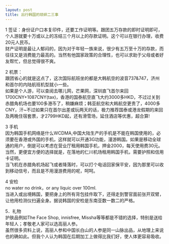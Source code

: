 ```yaml
---
layout: post
title: 出行韩国的琐碎二三事
---
```


<p>1 签证：身份证户口本复印件，还要工作证明等。跟团五万存款的即时证明即可，个人游就要十万或以上的冻结三个月以上的存款证明。这个可以在银行办理，收费20元人民币。<br />
财产证明是最让人郁闷的，因为对于年轻一族来说，很少有五万至十万的存款，而往往又是消费能力最高的。当然有他国家政策的合理性，也可以求助于父母或者好友帮忙，但总觉得很不爽。</p>
<p>2 机票：<br />
跟团省心的就是这点了，这次国际航班坐的都是大韩航空的波音737&#038;747，济州和首尔的内陆航班机型就小一些。<br />
如果是个人游，可以查阅去哪儿网，芒果网，深圳直飞首尔来回1700CNY+1087CNY(tax)，香港的国泰航空直飞大约3000多HKD，不过过关到赤腊角机场也要100多港币了，稍嫌麻烦；韩亚航空和大韩航空更贵了，4000多CNY，汗~不过如果只在首尔出差或玩两天的话，极力推荐国泰或港龙假期的来回及两晚住宿套票，才2799HKD起，还有滑雪场，延住酒店等优惠，超合算!</p>
<p>3 手机<br />
因为韩国手机网络是什么WCDMA,中国大陆生产的手机是不能在韩国使用的，必须要在香港或外国的手机，这样就可以开通3G功能，漫游韩国。如果是移动全球通的用户，倒是可以考虑在营业厅租用韩国手机，押金2000，每天使用费30元。<br />
当然，更便宜方便的选择就是，在落地的仁川机场租用韩国手机，需要护照和信用卡证明。<br />
当飞机在赤腊角机场起飞或者降落时，可以打个电话回家保平安，因为那里可以收到移动信号，而且是不用漫游费用的呢，呵呵。</p>
<p>4 安检<br />
no water no drink，or any liquic over 100ml.<br />
当进入或出境韩国，要把身上的所有背包挂件取下，还得走到警官面前张开双臂，让他用检测仪扫遍全身。据说韩国的安检是东南亚数一数二的严格。</p>
<p>5．礼物<br />
护肤品例如The Face Shop, innisfree, Missha等等都是不错的选择，特别是送给年轻人；孝敬老人家可以选高丽人参。<br />
虽然很多资料上说，高丽人参和中国长白山的人参是同一山脉出品，从地理上来说也的确如此。但我个人认为韩国在后期加工上做得比我们好，使人体更容易吸收。
</p>
